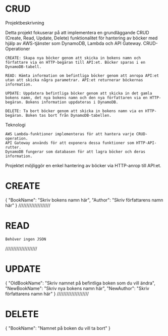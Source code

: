 # CRUD
Projektbeskrivning

Detta projekt fokuserar på att implementera en grundläggande CRUD (Create, Read, Update, Delete) funktionalitet för hantering av böcker med hjälp av AWS-tjänster som DynamoDB, Lambda och API Gateway.
CRUD-Operationer

    CREATE: Skapa nya böcker genom att skicka in bokens namn och författare via en HTTP-begäran till API:et. Böcker sparas i en DynamoDB-tabell.

    READ: Hämta information om befintliga böcker genom att anropa API:et utan att skicka några parametrar. API:et returnerar böckernas information.

    UPDATE: Uppdatera befintliga böcker genom att skicka in det gamla bokens namn, det nya bokens namn och den nya författaren via en HTTP-begäran. Bokens information uppdateras i DynamoDB.

    DELETE: Ta bort böcker genom att skicka in bokens namn via en HTTP-begäran. Boken tas bort från DynamoDB-tabellen.

Teknologi

    AWS Lambda-funktioner implementeras för att hantera varje CRUD-operation.
    API Gateway används för att exponera dessa funktioner som HTTP-API-rutter.
    DynamoDB fungerar som databasen för att lagra böcker och deras information.

Projektet möjliggör en enkel hantering av böcker via HTTP-anrop till API:et.


# CREATE
{
    "BookName": "Skriv bokens namn här",
    "Author": "Skriv författarens namn här"
}
////////////////////
# READ
    Behöver ingen JSON

////////////////////
# UPDATE
{
    "OldBookName": "Skriv namnet på befintliga boken som du vill ändra",
    "NewBookName": "Skriv nya bokens namn här",
    "NewAuthor": "Skriv författarens namn här"
}
////////////////////
# DELETE
{
    "BookName": "Namnet på boken du vill ta bort"
} 



